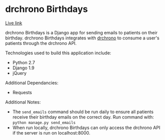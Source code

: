 # drchrono Birthdays

[Live link][link]

[link]: https://drchronobirthdays.herokuapp.com/

drchrono Birthdays is a Django app for sending emails to patients on their birthday. drchrono Birthdays integrates with [drchrono][drchrono] to consume a user's patients through the drchrono API.

[drchrono]: https://www.drchrono.com/

Technologies used to build this application include:
* Python 2.7
* Django 1.9
* jQuery

Additional Dependancies:
* Requests

Additional Notes:
* The `send_emails` command should be run daily to ensure all patients receive their birthday emails on the correct day. Run command with:
`python manage.py send_emails`
* When run locally, drchrono Birthdays can only access the drchrono API if the server is run on localhost:8000.
